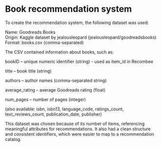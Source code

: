 # Book recommendation system

To create the recommendation system, the following dataset was used:

Name: Goodreads Books  
Origin: Kaggle dataset by jealousleopard (jealousleopard/goodreadsbooks)  
Format: books.csv (comma-separated)

The CSV contained information about books, such as:

bookID – unique numeric identifier (string) - used as item_id in Recombee

title – book title (string)

authors – author names (comma-separated string)

average_rating – average Goodreads rating (float)

num_pages – number of pages (integer)

(also available: isbn, isbn13, language_code, ratings_count, text_reviews_count, publication_date, publisher)

This dataset was chosen because of its number of items, referencing meaningful attributes for recommendations. It also had a clean structure and consistent identifiers, which were easier to map to a recommendation catalog.
